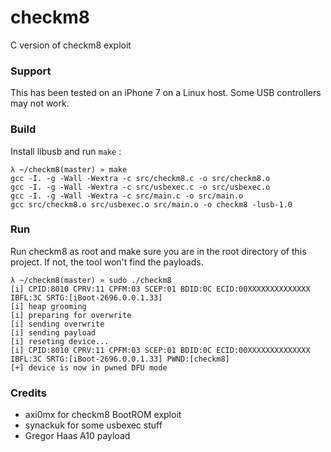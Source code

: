 # checkm8

C version of checkm8 exploit

### Support
This has been tested on an iPhone 7 on a Linux host. Some USB controllers may not work.

### Build
Install libusb and run `make` :
```
λ ~/checkm8(master) » make
gcc -I. -g -Wall -Wextra -c src/checkm8.c -o src/checkm8.o
gcc -I. -g -Wall -Wextra -c src/usbexec.c -o src/usbexec.o
gcc -I. -g -Wall -Wextra -c src/main.c -o src/main.o
gcc src/checkm8.o src/usbexec.o src/main.o -o checkm8 -lusb-1.0
```

### Run
Run checkm8 as root and make sure you are in the root directory of this project. If not, the tool won't find the payloads.

```
λ ~/checkm8(master) » sudo ./checkm8
[i] CPID:8010 CPRV:11 CPFM:03 SCEP:01 BDID:0C ECID:00XXXXXXXXXXXXXX IBFL:3C SRTG:[iBoot-2696.0.0.1.33]
[i] heap grooming
[i] preparing for overwrite
[i] sending overwrite
[i] sending payload
[i] reseting device...
[i] CPID:8010 CPRV:11 CPFM:03 SCEP:01 BDID:0C ECID:00XXXXXXXXXXXXXX IBFL:3C SRTG:[iBoot-2696.0.0.1.33] PWND:[checkm8]
[+] device is now in pwned DFU mode
```

### Credits
- axi0mx for checkm8 BootROM exploit
- synackuk for some usbexec stuff
- Gregor Haas A10 payload

